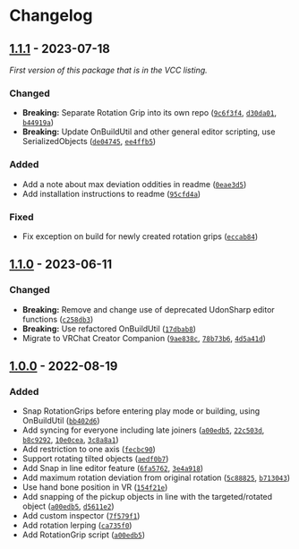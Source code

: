 
# Changelog

## [1.1.1] - 2023-07-18

_First version of this package that is in the VCC listing._

### Changed

- **Breaking:** Separate Rotation Grip into its own repo ([`9c6f3f4`](https://github.com/JanSharp/VRCRotationGrip/commit/9c6f3f416b9a9fae2883ff834133f684f8067d5d), [`d30da01`](https://github.com/JanSharp/VRCRotationGrip/commit/d30da0168fd0360210ae40ee8d55ce97b5326990), [`b44919a`](https://github.com/JanSharp/VRCRotationGrip/commit/b44919a716e4db9c5e5e3157ec38386cb116d36b))
- **Breaking:** Update OnBuildUtil and other general editor scripting, use SerializedObjects ([`de04745`](https://github.com/JanSharp/VRCRotationGrip/commit/de04745880f0ea37345b5fd4e54de94fe7f05368), [`ee4ffb5`](https://github.com/JanSharp/VRCRotationGrip/commit/ee4ffb5ffe6218097cd01b94becc93bafb6ad2ca))

### Added

- Add a note about max deviation oddities in readme ([`0eae3d5`](https://github.com/JanSharp/VRCRotationGrip/commit/0eae3d5b416e404b5b67e1c1e94eec1a3fc6a5a5))
- Add installation instructions to readme ([`95cfd4a`](https://github.com/JanSharp/VRCRotationGrip/commit/95cfd4abbba6e624cf6f977ae05a5f48450a0c97))

### Fixed

- Fix exception on build for newly created rotation grips ([`eccab84`](https://github.com/JanSharp/VRCRotationGrip/commit/eccab84c79b69390752b011c1a02071e62a73bfc))

## [1.1.0] - 2023-06-11

### Changed

- **Breaking:** Remove and change use of deprecated UdonSharp editor functions ([`c258db3`](https://github.com/JanSharp/VRCRotationGrip/commit/c258db370cbff404fd91d66aae48c018645ca7f4))
- **Breaking:** Use refactored OnBuildUtil ([`17dbab8`](https://github.com/JanSharp/VRCRotationGrip/commit/17dbab84b8bb6bad192d67607a5f45c8cd000356))
- Migrate to VRChat Creator Companion ([`9ae838c`](https://github.com/JanSharp/VRCRotationGrip/commit/9ae838cf1d6280c64c607559fb3ae9967b52bd99), [`78b73b6`](https://github.com/JanSharp/VRCRotationGrip/commit/78b73b6816612602b04daafeb4097351f087c01a), [`4d5a41d`](https://github.com/JanSharp/VRCRotationGrip/commit/4d5a41deec90b17ac11aa3d3458cb8f78133d8e9))

## [1.0.0] - 2022-08-19

### Added

- Snap RotationGrips before entering play mode or building, using OnBuildUtil ([`bb402d6`](https://github.com/JanSharp/VRCRotationGrip/commit/bb402d6df1af7e28d51cea9d660b6ea2e4669353))
- Add syncing for everyone including late joiners ([`a00edb5`](https://github.com/JanSharp/VRCRotationGrip/commit/a00edb557a82918a931b649bd2ac457717f69f66), [`22c503d`](https://github.com/JanSharp/VRCRotationGrip/commit/22c503d20369928c129d079625a71c3a7a2f3bd2), [`b8c9292`](https://github.com/JanSharp/VRCRotationGrip/commit/b8c92929b7a9cbabb727ba03e89f4d7ab251155d), [`10e0cea`](https://github.com/JanSharp/VRCRotationGrip/commit/10e0cea91798d5106b2a9353e5478e30d2904e5c), [`3c8a8a1`](https://github.com/JanSharp/VRCRotationGrip/commit/3c8a8a16c9a7b8ab5128af654f53d24e15cf7acf))
- Add restriction to one axis ([`fecbc90`](https://github.com/JanSharp/VRCRotationGrip/commit/fecbc909b77f4c577f9b65fb925a873787300ab8))
- Support rotating tilted objects ([`aedf0b7`](https://github.com/JanSharp/VRCRotationGrip/commit/aedf0b77bcaee85c35222bb5d54c982a24d56364))
- Add Snap in line editor feature ([`6fa5762`](https://github.com/JanSharp/VRCRotationGrip/commit/6fa57625f8f2a3c7f559d723bca23177c3380731), [`3e4a918`](https://github.com/JanSharp/VRCRotationGrip/commit/3e4a918dc3f5f01b50506814b41a39e2a23d1771))
- Add maximum rotation deviation from original rotation ([`5c88825`](https://github.com/JanSharp/VRCRotationGrip/commit/5c88825191e78c650f77d59423b35467a18ee0a1), [`b713043`](https://github.com/JanSharp/VRCRotationGrip/commit/b7130434d42b4987ffae9ab0cf468296ee2fc4f7))
- Use hand bone position in VR ([`154f21e`](https://github.com/JanSharp/VRCRotationGrip/commit/154f21ee2a11095f36bb6ea436724d1cd64a0b38))
- Add snapping of the pickup objects in line with the targeted/rotated object ([`a00edb5`](https://github.com/JanSharp/VRCRotationGrip/commit/a00edb557a82918a931b649bd2ac457717f69f66), [`d5611e2`](https://github.com/JanSharp/VRCRotationGrip/commit/d5611e20804c9924e71dcfdb79c0091d7b485c5f))
- Add custom inspector ([`7f579f1`](https://github.com/JanSharp/VRCRotationGrip/commit/7f579f166a143111a46671833119ca33814382e3))
- Add rotation lerping ([`ca735f0`](https://github.com/JanSharp/VRCRotationGrip/commit/ca735f0575c217e670cd2e389651a67abcdfb11d))
- Add RotationGrip script ([`a00edb5`](https://github.com/JanSharp/VRCRotationGrip/commit/a00edb557a82918a931b649bd2ac457717f69f66))

<!-- RotationGrip_v1.1.0 -->
<!-- RotationGrip_v1.0.0 -->

[1.1.1]: https://github.com/JanSharp/VRCRotationGrip/releases/tag/v1.1.1
[1.1.0]: https://github.com/JanSharp/VRCRotationGrip/releases/tag/RotationGrip_v1.1.0
[1.0.0]: https://github.com/JanSharp/VRCRotationGrip/releases/tag/RotationGrip_v1.0.0
